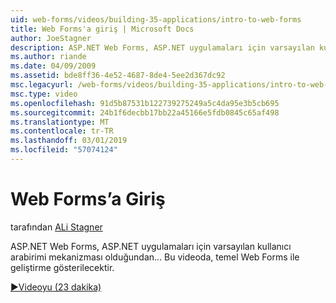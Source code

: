 ```yaml
---
uid: web-forms/videos/building-35-applications/intro-to-web-forms
title: Web Forms'a giriş | Microsoft Docs
author: JoeStagner
description: ASP.NET Web Forms, ASP.NET uygulamaları için varsayılan kullanıcı arabirimi mekanizması olduğundan... Bu videoda, temel Web Forms ile geliştirme gösterilecektir.
ms.author: riande
ms.date: 04/09/2009
ms.assetid: bde8ff36-4e52-4687-8de4-5ee2d367dc92
msc.legacyurl: /web-forms/videos/building-35-applications/intro-to-web-forms
msc.type: video
ms.openlocfilehash: 91d5b87531b122739275249a5c4da95e3b5cb695
ms.sourcegitcommit: 24b1f6decbb17bb22a45166e5fdb0845c65af498
ms.translationtype: MT
ms.contentlocale: tr-TR
ms.lasthandoff: 03/01/2019
ms.locfileid: "57074124"
---
```

<a name="intro-to-web-forms"></a>Web Forms’a Giriş
====================
tarafından [ALi Stagner](https://github.com/JoeStagner)

ASP.NET Web Forms, ASP.NET uygulamaları için varsayılan kullanıcı arabirimi mekanizması olduğundan... Bu videoda, temel Web Forms ile geliştirme gösterilecektir.

[&#9654;Videoyu (23 dakika)](https://channel9.msdn.com/Blogs/ASP-NET-Site-Videos/intro-to-web-forms)

